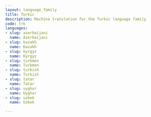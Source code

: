 ```yaml
---
layout: language_family
title: Turkic
description: Machine translation for the Turkic language family
code: trk
languages:
- slug: azerbaijani
  name: Azerbaijani
- slug: kazakh
  name: Kazakh
- slug: kyrgyz
  name: Kyrgyz
- slug: turkmen
  name: Turkmen
- slug: turkish
  name: Turkish
- slug: tatar
  name: Tatar
- slug: uyghur
  name: Uyghur
- slug: uzbek
  name: Uzbek

---
```



